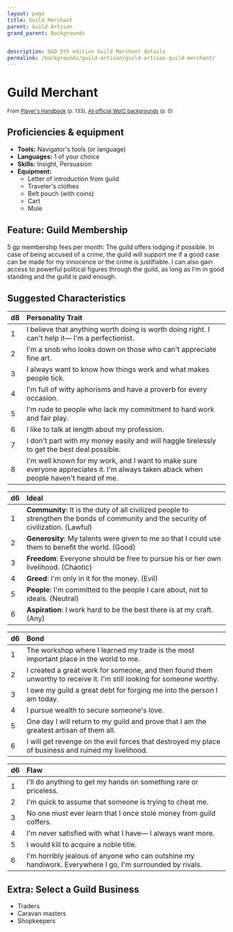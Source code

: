 ```yaml
---
layout: page
title: Guild Merchant
parent: Guild Artisan
grand_parent: Backgrounds


description: D&D 5th edition Guild Merchant details
permalink: /backgrounds/guild-artisan/guild-artisan-guild-merchant/
---
```

# Guild Merchant

<small>From <a target="_blank" href="https://dnd.wizards.com/products/tabletop-games/rpg-products/rpg_playershandbook">Player's Handbook</a> (p. 133), <a target="_blank" href="https://flapkan.com/faq#What-is-the-source-All-official-WotC-backgrounds-and-how-does-it-work">All official WotC backgrounds</a> (p. 0)</small>


## Proficiencies & equipment

- **Tools:** Navigator's tools (or language)
- **Languages:** 1 of your choice
- **Skills:** Insight, Persuasion
- **Equipment:** 
  - Letter of introduction from guild
  - Traveler's clothes
  - Belt pouch (with coins)
  - Cart
  - Mule

## Feature: Guild Membership


5 gp membership fees per month: The guild offers lodging if possible. In case of being accused of a crime, the guild will support me if a good case can be made for my innocence or the crime is justifiable. I can also gain access to powerful political figures through the guild, as long as I'm in good standing and the guild is paid enough.

## Suggested Characteristics


| d8 | Personality Trait |
|:----------------------------|:------------------|
| 1 | I believe that anything worth doing is worth doing right. I can't help it― I'm a perfectionist. |
| 2 | I'm a snob who looks down on those who can't appreciate fine art. |
| 3 | I always want to know how things work and what makes people tick. |
| 4 | I'm full of witty aphorisms and have a proverb for every occasion. |
| 5 | I'm rude to people who lack my commitment to hard work and fair play. |
| 6 | I like to talk at length about my profession. |
| 7 | I don't part with my money easily and will haggle tirelessly to get the best deal possible. |
| 8 | I'm well known for my work, and I want to make sure everyone appreciates it. I'm always taken aback when people haven't heard of me. |

| d6 | Ideal |
|:----------------------------|:------|
| 1 | **Community**: It is the duty of all civilized people to strengthen the bonds of community and the security of civilization. (Lawful) |
| 2 | **Generosity**: My talents were given to me so that I could use them to benefit the world. (Good) |
| 3 | **Freedom**: Everyone should be free to pursue his or her own livelihood. (Chaotic) |
| 4 | **Greed**: I'm only in it for the money. (Evil) |
| 5 | **People**: I'm committed to the people I care about, not to ideals. (Neutral) |
| 6 | **Aspiration**: I work hard to be the best there is at my craft. (Any) |

| d6 | Bond |
|:----------------------------|:------------------|
| 1 | The workshop where I learned my trade is the most important place in the world to me. |
| 2 | I created a great work for someone, and then found them unworthy to receive it. I'm still looking for someone worthy. |
| 3 | I owe my guild a great debt for forging me into the person I am today. |
| 4 | I pursue wealth to secure someone's love. |
| 5 | One day I will return to my guild and prove that I am the greatest artisan of them all. |
| 6 | I will get revenge on the evil forces that destroyed my place of business and ruined my livelihood. |

| d6 | Flaw |
|:----------------------------|:------------------|
| 1 | I'll do anything to get my hands on something rare or priceless. |
| 2 | I'm quick to assume that someone is trying to cheat me. |
| 3 | No one must ever learn that I once stole money from guild coffers. |
| 4 | I'm never satisfied with what I have― I always want more. |
| 5 | I would kill to acquire a noble title. |
| 6 | I'm horribly jealous of anyone who can outshine my handiwork. Everywhere I go, I'm surrounded by rivals. |

## Extra: Select a Guild Business


- Traders
- Caravan masters
- Shopkeepers